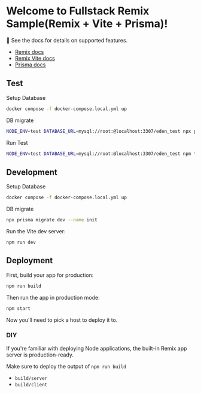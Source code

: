 # Welcome to Fullstack Remix Sample(Remix + Vite + Prisma)!

📖 See the docs  for details on supported features.
- [Remix docs](https://remix.run/docs)
- [Remix Vite docs](https://remix.run/docs/en/main/future/vite)
- [Prisma docs](https://www.prisma.io/docs/orm)

## Test

Setup Database
```sh
docker compose -f docker-compose.local.yml up
```

DB migrate
```sh
NODE_ENV=test DATABASE_URL=mysql://root:@localhost:3307/eden_test npx prisma migrate reset --force
```

Run Test
```sh
NODE_ENV=test DATABASE_URL=mysql://root:@localhost:3307/eden_test npm test
```

## Development

Setup Database
```sh
docker compose -f docker-compose.local.yml up
```

DB migrate
```sh
npx prisma migrate dev --name init
```

Run the Vite dev server:

```shellscript
npm run dev
```

## Deployment

First, build your app for production:

```sh
npm run build
```

Then run the app in production mode:

```sh
npm start
```

Now you'll need to pick a host to deploy it to.

### DIY

If you're familiar with deploying Node applications, the built-in Remix app server is production-ready.

Make sure to deploy the output of `npm run build`

- `build/server`
- `build/client`
